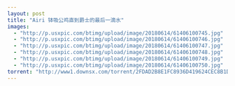 ```yaml
---
layout: post
title: "Airi 钵吸公鸡直到爵士的最后一滴水"
images:
  - "http://p.usxpic.com/btimg/upload/image/20180614/61406100745.jpg"
  - "http://p.usxpic.com/btimg/upload/image/20180614/61406100746.jpg"
  - "http://p.usxpic.com/btimg/upload/image/20180614/61406100747.jpg"
  - "http://p.usxpic.com/btimg/upload/image/20180614/61406100748.jpg"
  - "http://p.usxpic.com/btimg/upload/image/20180614/61406100749.jpg"
  - "http://p.usxpic.com/btimg/upload/image/20180614/61406100750.jpg"
torrent: "http://www1.downsx.com/torrent/2FDAD2B8E1FC8936D419624CEC8B1D789797C7F5"
---
```

